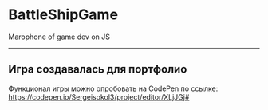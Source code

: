 # BattleShipGame
Marophone of game dev on JS


---
## Игра создавалась для портфолио

Функционал игры можно опробовать на CodePen по ссылке: https://codepen.io/Sergeisokol3/project/editor/XLjJGj#
